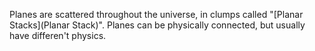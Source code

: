 Planes are scattered throughout the universe, in clumps called "[Planar Stacks](Planar Stack)". Planes can be physically connected, but usually have differen't physics.